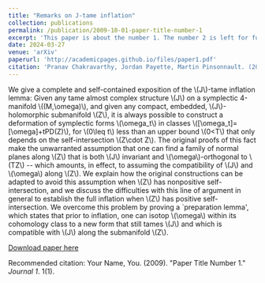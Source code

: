 ```yaml
---
title: "Remarks on J-tame inflation"
collection: publications
permalink: /publication/2009-10-01-paper-title-number-1
excerpt: 'This paper is about the number 1. The number 2 is left for future work.'
date: 2024-03-27
venue: 'arXiv'
paperurl: 'http://academicpages.github.io/files/paper1.pdf'
citation: 'Pranav Chakravarthy, Jordan Payette, Martin Pinsonnault. (2024). &quot;Remarks on J-tame inflation.&quot; <i>arXiv:2403.19110</i>. 1(1).'
---
```

We give a complete and self-contained exposition of the \\(J\\)-tame inflation lemma: Given any tame almost complex structure \\(J\\) on a symplectic 4-manifold \\((M,\omega)\\), and given any compact, embedded, \\(J\\)-holomorphic submanifold \\(Z\\), it is always possible to construct a deformation of symplectic forms \\(\omega_t\\) in classes \\([\omega_t]=[\omega]+tPD(Z)\\), for \\(0\leq t\\) less than an upper bound \\(0<T\\) that only depends on the self-intersection \\(Z\cdot Z\\). The original proofs of this fact make the unwarranted assumption that one can find a family of normal planes along \\(Z\\) that is both \\(J\\) invariant and \\(\omega\\)-orthogonal to \\(TZ\\) -- which amounts, in effect, to assuming the compatibility of \\(J\\) and \\(\omega\\) along \\(Z\\). We explain how the original constructions can be adapted to avoid this assumption when \\(Z\\) has nonpositive self-intersection, and we discuss the difficulties with this line of argument in general to establish the full inflation when \\(Z\\) has positive self-intersection. We overcome this problem by proving a `preparation lemma', which states that prior to inflation, one can isotop \\(\omega\\) within its cohomology class to a new form that still tames \\(J\\) and which is compatible with \\(J\\) along the submanifold \\(Z\\).

[Download paper here](http://academicpages.github.io/files/paper1.pdf)

Recommended citation: Your Name, You. (2009). "Paper Title Number 1." <i>Journal 1</i>. 1(1).
